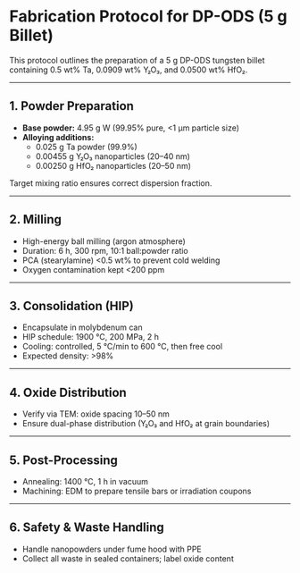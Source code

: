 # Fabrication Protocol for DP-ODS (5 g Billet)

This protocol outlines the preparation of a 5 g DP-ODS tungsten billet containing 0.5 wt% Ta, 0.0909 wt% Y₂O₃, and 0.0500 wt% HfO₂.

---

## 1. Powder Preparation

- **Base powder:** 4.95 g W (99.95% pure, <1 µm particle size)  
- **Alloying additions:**  
  - 0.025 g Ta powder (99.9%)  
  - 0.00455 g Y₂O₃ nanoparticles (20–40 nm)  
  - 0.00250 g HfO₂ nanoparticles (20–50 nm)

Target mixing ratio ensures correct dispersion fraction.

---

## 2. Milling

- High-energy ball milling (argon atmosphere)  
- Duration: 6 h, 300 rpm, 10:1 ball:powder ratio  
- PCA (stearylamine) <0.5 wt% to prevent cold welding  
- Oxygen contamination kept <200 ppm

---

## 3. Consolidation (HIP)

- Encapsulate in molybdenum can  
- HIP schedule: 1900 °C, 200 MPa, 2 h  
- Cooling: controlled, 5 °C/min to 600 °C, then free cool  
- Expected density: >98%

---

## 4. Oxide Distribution

- Verify via TEM: oxide spacing 10–50 nm  
- Ensure dual-phase distribution (Y₂O₃ and HfO₂ at grain boundaries)

---

## 5. Post-Processing

- Annealing: 1400 °C, 1 h in vacuum  
- Machining: EDM to prepare tensile bars or irradiation coupons

---

## 6. Safety & Waste Handling

- Handle nanopowders under fume hood with PPE  
- Collect all waste in sealed containers; label oxide content

